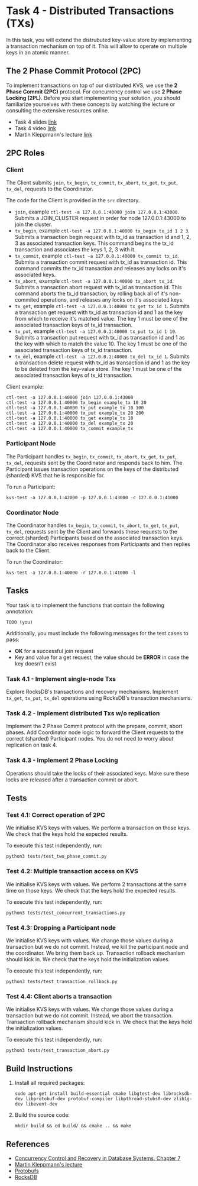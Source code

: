 # Task 4 - Distributed Transactions (TXs)

In this task, you will extend the distrubuted key-value store by implementing a transaction mechanism on top of it. This will allow to operate on multiple keys in an atomic manner.


## The 2 Phase Commit Protocol (2PC)

To implement transactions on top of our distributed KVS, we use the **2 Phase Commit (2PC)** protocol. For concurrency control we use **2 Phase Locking (2PL)**. Before you start implementing your solution, you should familiarize yourselves with these concepts by watching the lecture or consulting the extensive resources online.

- Task 4 slides [link](https://github.com/TUM-DSE/cloud-lab/blob/main/docs/WS-22/task-4-Background_Distributed_Transactions.pdf)
- Task 4 video [link](https://www.youtube.com/watch?v=i1JniCt2Akg)
- Martin Kleppmann's lecture [link](https://www.youtube.com/watch?v=-_rdWB9hN1c&t=781s)


## 2PC Roles

### Client

The Client submits `join`, `tx_begin`, `tx_commit`, `tx_abort`, `tx_get`, `tx_put`, `tx_del`, requests to the Coordinator.

The code for the Client is provided in the `src` directory.
- `join`, example `ctl-test -a 127.0.0.1:40000 join 127.0.0.1:43000`. Submits a JOIN_CLUSTER request in order for node 127.0.0.1:43000 to join the cluster.
- `tx_begin`, example `ctl-test -a 127.0.0.1:40000 tx_begin tx_id 1 2 3`. Submits a transaction begin request with tx_id as transaction id and 1, 2, 3 as associated transaction keys. This command begins the tx_id transaction and associates the keys 1, 2, 3 with it.
- `tx_commit`, example `ctl-test -a 127.0.0.1:40000 tx_commit tx_id`. Submits a transaction commit request with tx_id as transaction id. This command commits the tx_id transaction and releases any locks on it's associated keys.
- `tx_abort`, example `ctl-test -a 127.0.0.1:40000 tx_abort tx_id`. Submits a transaction abort request with tx_id as transaction id. This command aborts the tx_id transaction, by rolling back all of it's non-commited operations, and releases any locks on it's associated keys.
- `tx_get`, example `ctl-test -a 127.0.0.1:40000 tx_get tx_id 1`. Submits a transaction get request with tx_id as transaction id and 1 as the key from which to receive it's matched value. The key 1 must be one of the associated transaction keys of tx_id transaction.
- `tx_put`, example `ctl-test -a 127.0.0.1:40000 tx_put tx_id 1 10`. Submits a transaction put request with tx_id as transaction id and 1 as the key with which to match the value 10. The key 1 must be one of the associated transaction keys of tx_id transaction.
- `tx_del`, example `ctl-test -a 127.0.0.1:40000 tx_del tx_id 1`. Submits a transaction delete request with tx_id as transaction id and 1 as the key to be deleted from the key-value store. The key 1 must be one of the associated transaction keys of tx_id transaction.

Client example:
```
ctl-test -a 127.0.0.1:40000 join 127.0.0.1:43000
ctl-test -a 127.0.0.1:40000 tx_begin example_tx 10 20
ctl-test -a 127.0.0.1:40000 tx_put example_tx 10 100
ctl-test -a 127.0.0.1:40000 tx_put example_tx 20 200
ctl-test -a 127.0.0.1:40000 tx_get example_tx 10
ctl-test -a 127.0.0.1:40000 tx_del example_tx 20
ctl-test -a 127.0.0.1:40000 tx_commit example_tx
```
### Participant Node

The Participant handles `tx_begin`, `tx_commit`, `tx_abort`, `tx_get`, `tx_put`, `tx_del`, requests sent by the Coordinator and responds back to him. The Participant issues transaction operations on the keys of the distributed (sharded) KVS that he is responsible for.

To run a Participant:
```
kvs-test -a 127.0.0.1:42000 -p 127.0.0.1:43000 -c 127.0.0.1:41000
```
### Coordinator Node

The Coordinator handles `tx_begin`, `tx_commit`, `tx_abort`, `tx_get`, `tx_put`, `tx_del`, requests sent by the Client and forwards these requests to the correct (sharded) Participants based on the associated transaction keys. The Coordinator also receives responses from Participants and then replies back to the Client.

To run the Coordinator:
```
kvs-test -a 127.0.0.1:40000 -r 127.0.0.1:41000 -l
```

## Tasks

Your task is to implement the functions that contain the following annotation:

```TODO (you)```

Additionally, you must include the following messages for the test cases to pass:

- **OK** for a successful join request
- Key and value for a get request, the value should be **ERROR** in case the key doesn't exist

### Task 4.1 - Implement single-node Txs

Explore RocksDB's transactions and recovery mechanisms.
Implement `tx_get`, `tx_put`, `tx_del` operations using RocksDB's transaction mechanisms.

### Task 4.2 - Implement distributed Txs w/o replication

Implement the 2 Phase Commit protocol with the prepare, commit, abort phases.
Add Coordinator node logic to forward the Client requests to the correct (sharded) Participant nodes.
You do not need to worry about replication on task 4.

### Task 4.3 - Implement 2 Phase Locking

Operations should take the locks of their associated keys.
Make sure these locks are released after a transaction commit or abort.

## Tests

### Test 4.1: Correct operation of 2PC

We initialise KVS keys with values.
We perform a transaction on those keys.
We check that the keys hold the expected results.

To execute this test independently, run:
```
python3 tests/test_two_phase_commit.py
```

### Test 4.2: Multiple transaction access on KVS

We initialise KVS keys with values.
We perform 2 transactions at the same time on those keys.
We check that the keys hold the expected results.

To execute this test independently, run:
```
python3 tests/test_concurrent_transactions.py
```

### Test 4.3: Dropping a Participant node

We initialise KVS keys with values.
We change those values during a transaction but we do not commit.
Instead, we kill the participant node and the coordinator.
We bring them back up.
Transaction rollback mechanism should kick in.
We check that the keys hold the initialization values.

To execute this test independently, run:
```
python3 tests/test_transaction_rollback.py
```

### Test 4.4: Client aborts a transaction

We initialise KVS keys with values.
We change those values during a transaction but we do not commit.
Instead, we abort the transaction.
Transaction rollback mechanism should kick in.
We check that the keys hold the initialization values.

To execute this test independently, run:
```
python3 tests/test_transaction_abort.py
```

## Build Instructions

1. Install all required packages:

   ```
   sudo apt-get install build-essential cmake libgtest-dev librocksdb-dev libprotobuf-dev protobuf-compiler libpthread-stubs0-dev zlib1g-dev libevent-dev
   ```

2. Build the source code:

   ```
   mkdir build && cd build/ && cmake .. && make
   ```

## References

* [Concurrency Control and Recovery in Database Systems, Chapter 7](https://www.microsoft.com/en-us/research/wp-content/uploads/2016/05/chapter7.pdf)
* [Martin Kleppmann's lecture](https://www.youtube.com/watch?v=-_rdWB9hN1c&t=781s)
* [Protobufs](https://developers.google.com/protocol-buffers/docs/cpptutorial)
* [RocksDB](http://rocksdb.org/docs/getting-started.html)
